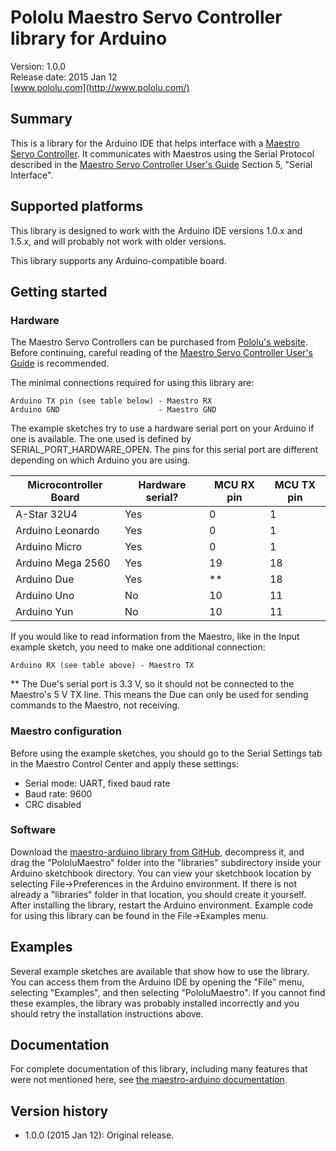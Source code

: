# Pololu Maestro Servo Controller library for Arduino

Version: 1.0.0<br/>
Release date: 2015 Jan 12<br/>
[www.pololu.com](http://www.pololu.com/)

## Summary

This is a library for the Arduino IDE that helps interface with a
[Maestro Servo Controller](http://www.pololu.com/maestro). It communicates with
Maestros using the Serial Protocol described in the
[Maestro Servo Controller User's Guide](http://www.pololu.com/docs/0J40) Section
5, "Serial Interface".

## Supported platforms

This library is designed to work with the Arduino IDE versions 1.0.x and 1.5.x,
and will probably not work with older versions.

This library supports any Arduino-compatible board.

## Getting started

### Hardware

The Maestro Servo Controllers can be purchased from
[Pololu's website](http://www.pololu.com/maestro). Before continuing, careful
reading of the
[Maestro Servo Controller User's Guide](http://www.pololu.com/docs/0J40) is
recommended.

The minimal connections required for using this library are:

    Arduino TX pin (see table below) - Maestro RX
    Arduino GND                      - Maestro GND

The example sketches try to use a hardware serial port on your Arduino if one is
available. The one used is defined by SERIAL_PORT_HARDWARE_OPEN. The pins for
this serial port are different depending on which Arduino you are using.

| Microcontroller Board | Hardware serial? | MCU RX pin | MCU TX pin |
|-----------------------|------------------|------------|------------|
| A-Star 32U4           |        Yes       |      0     |      1     |
| Arduino Leonardo      |        Yes       |      0     |      1     |
| Arduino Micro         |        Yes       |      0     |      1     |
| Arduino Mega 2560     |        Yes       |     19     |     18     |
| Arduino Due           |        Yes       |     **     |     18     |
| Arduino Uno           |        No        |     10     |     11     |
| Arduino Yun           |        No        |     10     |     11     |

If you would like to read information from the Maestro, like in the Input
example sketch, you need to make one additional connection:

    Arduino RX (see table above) - Maestro TX

** The Due's serial port is 3.3&nbsp;V, so it should not be connected to the
Maestro's 5&nbsp;V TX line. This means the Due can only be used for sending
commands to the Maestro, not receiving.

### Maestro configuration

Before using the example sketches, you should go to the Serial Settings tab in
the Maestro Control Center and apply these settings:

* Serial mode: UART, fixed baud rate
* Baud rate: 9600
* CRC disabled

### Software

Download the
[maestro-arduino library from GitHub](https://github.com/pololu/maestro-arduino),
decompress it, and drag the "PololuMaestro" folder into the "libraries"
subdirectory inside your Arduino sketchbook directory. You can view your
sketchbook location by selecting File->Preferences in the Arduino environment.
If there is not already a "libraries" folder in that location, you should create
it yourself. After installing the library, restart the Arduino environment.
Example code for using this library can be found in the File->Examples menu.

## Examples

Several example sketches are available that show how to use the library. You can
access them from the Arduino IDE by opening the "File" menu, selecting
"Examples", and then selecting "PololuMaestro". If you cannot find these
examples, the library was probably installed incorrectly and you should retry
the installation instructions above.

## Documentation

For complete documentation of this library, including many features that were
not mentioned here, see
[the maestro-arduino documentation](https://pololu.github.io/maestro-arduino/).

## Version history

* 1.0.0 (2015 Jan 12): Original release.
